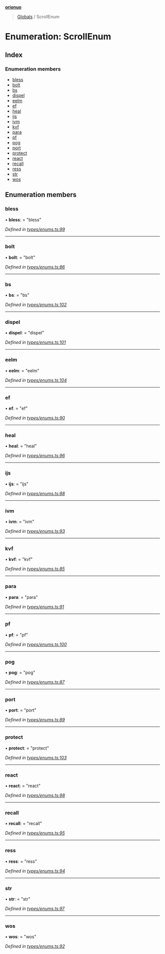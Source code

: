 **[orionuo](../README.md)**

> [Globals](../globals.md) / ScrollEnum

# Enumeration: ScrollEnum

## Index

### Enumeration members

* [bless](scrollenum.md#bless)
* [bolt](scrollenum.md#bolt)
* [bs](scrollenum.md#bs)
* [dispel](scrollenum.md#dispel)
* [eelm](scrollenum.md#eelm)
* [ef](scrollenum.md#ef)
* [heal](scrollenum.md#heal)
* [ijs](scrollenum.md#ijs)
* [ivm](scrollenum.md#ivm)
* [kvf](scrollenum.md#kvf)
* [para](scrollenum.md#para)
* [pf](scrollenum.md#pf)
* [pog](scrollenum.md#pog)
* [port](scrollenum.md#port)
* [protect](scrollenum.md#protect)
* [react](scrollenum.md#react)
* [recall](scrollenum.md#recall)
* [ress](scrollenum.md#ress)
* [str](scrollenum.md#str)
* [wos](scrollenum.md#wos)

## Enumeration members

### bless

•  **bless**:  = "bless"

*Defined in [types/enums.ts:99](https://github.com/msviha/orionuo/blob/8a6e7bf/src/types/enums.ts#L99)*

___

### bolt

•  **bolt**:  = "bolt"

*Defined in [types/enums.ts:86](https://github.com/msviha/orionuo/blob/8a6e7bf/src/types/enums.ts#L86)*

___

### bs

•  **bs**:  = "bs"

*Defined in [types/enums.ts:102](https://github.com/msviha/orionuo/blob/8a6e7bf/src/types/enums.ts#L102)*

___

### dispel

•  **dispel**:  = "dispel"

*Defined in [types/enums.ts:101](https://github.com/msviha/orionuo/blob/8a6e7bf/src/types/enums.ts#L101)*

___

### eelm

•  **eelm**:  = "eelm"

*Defined in [types/enums.ts:104](https://github.com/msviha/orionuo/blob/8a6e7bf/src/types/enums.ts#L104)*

___

### ef

•  **ef**:  = "ef"

*Defined in [types/enums.ts:90](https://github.com/msviha/orionuo/blob/8a6e7bf/src/types/enums.ts#L90)*

___

### heal

•  **heal**:  = "heal"

*Defined in [types/enums.ts:96](https://github.com/msviha/orionuo/blob/8a6e7bf/src/types/enums.ts#L96)*

___

### ijs

•  **ijs**:  = "ijs"

*Defined in [types/enums.ts:88](https://github.com/msviha/orionuo/blob/8a6e7bf/src/types/enums.ts#L88)*

___

### ivm

•  **ivm**:  = "ivm"

*Defined in [types/enums.ts:93](https://github.com/msviha/orionuo/blob/8a6e7bf/src/types/enums.ts#L93)*

___

### kvf

•  **kvf**:  = "kvf"

*Defined in [types/enums.ts:85](https://github.com/msviha/orionuo/blob/8a6e7bf/src/types/enums.ts#L85)*

___

### para

•  **para**:  = "para"

*Defined in [types/enums.ts:91](https://github.com/msviha/orionuo/blob/8a6e7bf/src/types/enums.ts#L91)*

___

### pf

•  **pf**:  = "pf"

*Defined in [types/enums.ts:100](https://github.com/msviha/orionuo/blob/8a6e7bf/src/types/enums.ts#L100)*

___

### pog

•  **pog**:  = "pog"

*Defined in [types/enums.ts:87](https://github.com/msviha/orionuo/blob/8a6e7bf/src/types/enums.ts#L87)*

___

### port

•  **port**:  = "port"

*Defined in [types/enums.ts:89](https://github.com/msviha/orionuo/blob/8a6e7bf/src/types/enums.ts#L89)*

___

### protect

•  **protect**:  = "protect"

*Defined in [types/enums.ts:103](https://github.com/msviha/orionuo/blob/8a6e7bf/src/types/enums.ts#L103)*

___

### react

•  **react**:  = "react"

*Defined in [types/enums.ts:98](https://github.com/msviha/orionuo/blob/8a6e7bf/src/types/enums.ts#L98)*

___

### recall

•  **recall**:  = "recall"

*Defined in [types/enums.ts:95](https://github.com/msviha/orionuo/blob/8a6e7bf/src/types/enums.ts#L95)*

___

### ress

•  **ress**:  = "ress"

*Defined in [types/enums.ts:94](https://github.com/msviha/orionuo/blob/8a6e7bf/src/types/enums.ts#L94)*

___

### str

•  **str**:  = "str"

*Defined in [types/enums.ts:97](https://github.com/msviha/orionuo/blob/8a6e7bf/src/types/enums.ts#L97)*

___

### wos

•  **wos**:  = "wos"

*Defined in [types/enums.ts:92](https://github.com/msviha/orionuo/blob/8a6e7bf/src/types/enums.ts#L92)*

